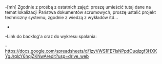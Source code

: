 -﻿[mh] Zgodnie z prośbą z ostatnich zajęć: proszę  umieścić tutaj dane na temat lokalizacji Państwa dokumentów scrumowych, proszę ustalić projekt techniczny systemu, zgodnie z wiedzą z wykładów itd...

-

-Link do backlog'a oraz do wykresu spalania: 

-https://docs.google.com/spreadsheets/d/1zyVWS1FE7IsNPpdOuqIzgf3HXKYgJrqlcY6hqjZKNwA/edit?usp=drive_web